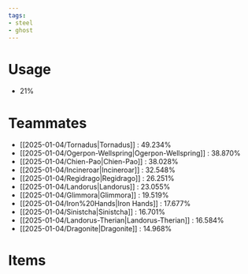 ```yaml
---
tags:
- steel
- ghost
---
```

# Usage
- 21%
# Teammates
- [[2025-01-04/Tornadus|Tornadus]] : 49.234%
- [[2025-01-04/Ogerpon-Wellspring|Ogerpon-Wellspring]] : 38.870%
- [[2025-01-04/Chien-Pao|Chien-Pao]] : 38.028%
- [[2025-01-04/Incineroar|Incineroar]] : 32.548%
- [[2025-01-04/Regidrago|Regidrago]] : 26.251%
- [[2025-01-04/Landorus|Landorus]] : 23.055%
- [[2025-01-04/Glimmora|Glimmora]] : 19.519%
- [[2025-01-04/Iron%20Hands|Iron Hands]] : 17.677%
- [[2025-01-04/Sinistcha|Sinistcha]] : 16.701%
- [[2025-01-04/Landorus-Therian|Landorus-Therian]] : 16.584%
- [[2025-01-04/Dragonite|Dragonite]] : 14.968%
# Items